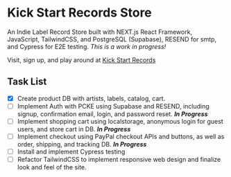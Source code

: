# Kick Start Records Store

An Indie Label Record Store built with NEXT.js React Framework, JavaScript, TailwindCSS, and PostgreSQL (Supabase), RESEND for smtp, and Cypress for E2E testing.
_This is a work in progress!_

Visit, sign up, and play around at [Kick Start Records](https://www.kickstartrecords.com)

## Task List

- [x] Create product DB with artists, labels, catalog, cart.
- [ ] Implement Auth with PCKE using Supabase and RESEND, including signup, confirmation email, login, and password reset. _**In Progress**_
- [ ] Implement shopping cart using localstorage, anonymous login for guest users, and store cart in DB. _**In Progress**_
- [ ] Implement checkout using PayPal checkout APIs and buttons, as well as order, shipping, and tracking DB. _**In Progress**_
- [ ] Install and implement Cypress testing
- [ ] Refactor TailwindCSS to implement responsive web design and finalize look and feel of the site.
